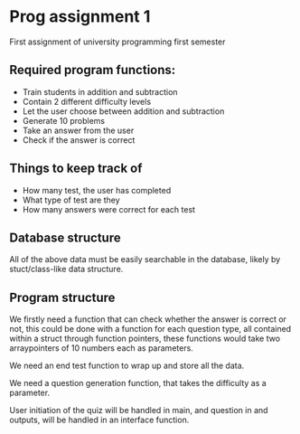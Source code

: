 # Prog assignment 1
 First assignment of university programming first semester



## Required program functions:

<ul>
    <li>Train students in addition and subtraction</li>
    <li>Contain 2 different difficulty levels</li>
    <li>Let the user choose between addition and subtraction</li>
    <li>Generate 10 problems</li>
    <li>Take an answer from the user</li>
    <li>Check if the answer is correct</li>
</ul>



## Things to keep track of

<ul>
    <li>How many test, the user has completed</li>
    <li>What type of test are they</li>
    <li>How many answers were correct for each test</li>
</ul>

## Database structure

All of the above data must be easily searchable in the database, likely by stuct/class-like data structure.



## Program structure

We firstly need a function that can check whether the answer is correct or not, this could be done with a function for each  question type, all contained within a struct through function pointers, these functions would take two arraypointers of 10 numbers each as parameters.

We need an end test function to wrap up and store all the data.

We need a question generation function, that takes the difficulty as a parameter.

User initiation of the quiz will be handled in main, and question in and outputs, will be handled in an interface function.